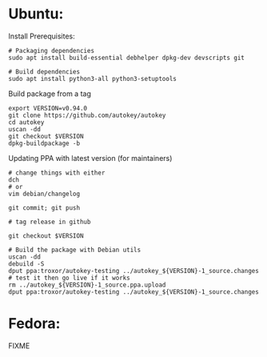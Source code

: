 # Ubuntu:

Install Prerequisites:

    # Packaging dependencies
    sudo apt install build-essential debhelper dpkg-dev devscripts git

    # Build dependencies
    sudo apt install python3-all python3-setuptools

Build package from a tag

    export VERSION=v0.94.0
    git clone https://github.com/autokey/autokey
    cd autokey
    uscan -dd
    git checkout $VERSION
    dpkg-buildpackage -b

Updating PPA with latest version (for maintainers)

    # change things with either
    dch
    # or
    vim debian/changelog

    git commit; git push

    # tag release in github

    git checkout $VERSION

    # Build the package with Debian utils
    uscan -dd
    debuild -S
    dput ppa:troxor/autokey-testing ../autokey_${VERSION}-1_source.changes
    # test it then go live if it works
    rm ../autokey_${VERSION}-1_source.ppa.upload
    dput ppa:troxor/autokey-testing ../autokey_${VERSION}-1_source.changes

# Fedora:

FIXME